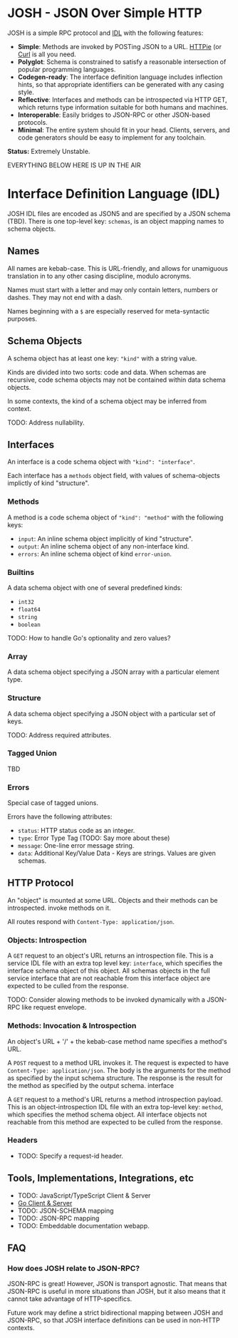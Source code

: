 # **JOSH** - JSON Over Simple HTTP

JOSH is a simple RPC protocol and
[IDL](https://en.wikipedia.org/wiki/Interface_description_language) with the
following features:

- **Simple**: Methods are invoked by POSTing JSON to a URL.
  [HTTPie](https://httpie.io/) (or [Curl](https://curl.se/) is all you need.
- **Polyglot**: Schema is constrained to satisfy a reasonable intersection
  of popular programming languages.
- **Codegen-ready**: The interface definition language includes inflection
  hints, so that appropriate identifiers can be generated with any casing style.
- **Reflective**: Interfaces and methods can be introspected via HTTP GET,
  which returns type information suitable for both humans and machines.
- **Interoperable**: Easily bridges to JSON-RPC or other JSON-based protocols.
- **Minimal**: The entire system should fit in your head. Clients, servers, and
  code generators should be easy to implement for any toolchain.

**Status:** Extremely Unstable.

EVERYTHING BELOW HERE IS UP IN THE AIR

# Interface Definition Language (IDL)

JOSH IDL files are encoded as JSON5 and are specified by a JSON schema (TBD).
There is one top-level key: `schemas`, is an object mapping names to schema
objects.

## Names

All names are kebab-case. This is URL-friendly, and allows for unamiguous
translation in to any other casing discipline, modulo acronyms.

Names must start with a letter and may only contain letters, numbers or dashes.
They may not end with a dash.

Names beginning with a `$` are especially reserved for meta-syntactic purposes.

## Schema Objects

A schema object has at least one key: `"kind"` with a string value.

Kinds are divided into two sorts: code and data. When schemas are recursive,
code schema objects may not be contained within data schema objects.

In some contexts, the kind of a schema object may be inferred from context.

TODO: Address nullability.

## Interfaces

An interface is a code schema object with `"kind": "interface"`.

Each interface has a `methods` object field, with values of schema-objects
implictly of kind "structure".

### Methods

A method is a code schema object of `"kind": "method"` with the following keys:

- `input`: An inline schema object implicitly of kind "structure".
- `output`: An inline schema object of any non-interface kind.
- `errors`: An inline schema object of kind `error-union`.

### Builtins

A data schema object with one of several predefined kinds:

- `int32`
- `float64`
- `string`
- `boolean`

TODO: How to handle Go's optionality and zero values?

### Array

A data schema object specifying a JSON array with a particular element type.

### Structure

A data schema object specifying a JSON object with a particular set of keys.

TODO: Address required attributes.

### Tagged Union

TBD

### Errors

Special case of tagged unions.

Errors have the following attributes:

- `status`: HTTP status code as an integer.
- `type`: Error Type Tag (TODO: Say more about these)
- `message`: One-line error message string.
- `data`: Additional Key/Value Data - Keys are strings. Values are given schemas.

## HTTP Protocol

An "object" is mounted at some URL. Objects and their methods can be introspected. 
invoke methods on it.

All routes respond with `Content-Type: application/json`.

### Objects: Introspection

A `GET` request to an object's URL returns an introspection file. This is a
service IDL file with an extra top level key: `interface`, which specifies the
interface schema object of this object. All schemas objects in the full service
interface that are not reachable from this interface object are expected to be
culled from the response.

TODO: Consider alowing methods to be invoked dynamically with a JSON-RPC like
request envelope.

### Methods: Invocation & Introspection

An object's URL + '/' + the kebab-case method name specifies a method's URL.

A `POST` request to a method URL invokes it.  The request is expected to have
`Content-Type: application/json`. The body is the arguments for the method as
specified by the input schema structure.  The response is the result for the
method as specified by the output schema.  interface 

A `GET` request to a method's URL returns a method introspection payload. This
is an object-introspection IDL file with an extra top-level key: `method`,
which specifies the method schema object. All interface objects not reachable
from this method are expected to be culled from the response.


### Headers

- TODO: Specify a request-id header.


## Tools, Implementations, Integrations, etc

- TODO: JavaScript/TypeScript Client & Server
- [Go Client & Server](https://github.com/deref/josh-go)
- TODO: JSON-SCHEMA mapping
- TODO: JSON-RPC mapping
- TODO: Embeddable documentation webapp.


## FAQ

### How does JOSH relate to JSON-RPC?

JSON-RPC is great! However, JSON is transport agnostic. That means that
JSON-RPC is useful in more situations than JOSH, but it also means that it
cannot take advantage of HTTP-specifics.

Future work may define a strict bidirectional mapping between JOSH and
JSON-RPC, so that JOSH interface definitions can be used in non-HTTP contexts.
